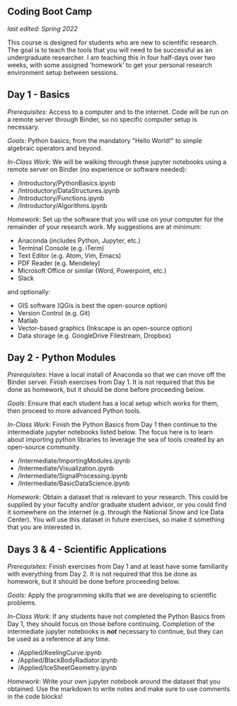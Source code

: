 Coding Boot Camp
---

*last edited: Spring 2022*

This course is designed for students who are new to scientific research. The goal is to teach the tools that you will need to be successful as an undergraduate researcher. I am teaching this in four half-days over two weeks, with some assigned 'homework' to get your personal research environment setup between sessions.

## Day 1 - Basics

*Prerequisites*: Access to a computer and to the internet. Code will be run on a remote server through Binder, so no specific computer setup is necessary.

*Goals*: Python basics; from the mandatory "Hello World!" to simple algebraic operators and beyond.

*In-Class Work*: We will be walking through these jupyter notebooks using a remote server on Binder (no experience or software needed):
- /Introductory/PythonBasics.ipynb
- /Introductory/DataStructures.ipynb
- /Introductory/Functions.ipynb
- /Introductory/Algorithms.ipynb

*Homework*: Set up the software that you will use on your computer for the remainder of your research work. My suggestions are at minimum:
- Anaconda (includes Python, Jupyter, etc.)
- Terminal Console (e.g. iTerm)
- Text Editor (e.g. Atom, Vim, Emacs)
- PDF Reader (e.g. Mendeley)
- Microsoft Office or similar (Word, Powerpoint, etc.)
- Slack

and optionally:
- GIS software (QGis is best the open-source option)
- Version Control (e.g. Git)
- Matlab
- Vector-based graphics (Inkscape is an open-source option)
- Data storage (e.g. GoogleDrive Filestream, Dropbox)


## Day 2 - Python Modules

*Prerequisites*: Have a local install of Anaconda so that we can move off the Binder server. Finish exercises from Day 1. It is not required that this be done as homework, but it should be done before proceeding below.

*Goals*: Ensure that each student has a local setup which works for them, then proceed to more advanced Python tools.

*In-Class Work*: Finish the Python Basics from Day 1 then continue to the intermediate jupyter notebooks listed below. The focus here is to learn about importing python libraries to leverage the sea of tools created by an open-source community.
- /Intermediate/ImportingModules.ipynb
- /Intermediate/Visualization.ipynb
- /Intermediate/SignalProcessing.ipynb
- /Intermediate/BasicDataScience.ipynb

*Homework*: Obtain a dataset that is relevant to your research. This could be supplied by your faculty and/or graduate student advisor, or you could find it somewhere on the internet (e.g. through the National Snow and Ice Data Center). You will use this dataset in future exercises, so make it something that you are interested in.

## Days 3 & 4 - Scientific Applications

*Prerequisites*: Finish exercises from Day 1 and at least have some familiarity with everything from Day 2. It is not required that this be done as homework, but it should be done before proceeding below.

*Goals*: Apply the programming skills that we are developing to scientific problems.

*In-Class Work*: If any students have not completed the Python Basics from Day 1, they should focus on those before continuing. Completion of the intermediate jupyter notebooks is ***not*** necessary to continue, but they can be used as a reference at any time.
- /Applied/KeelingCurve.ipynb
- /Applied/BlackBodyRadiator.ipynb
- /Applied/IceSheetGeometry.ipynb

*Homework*: Write your own jupyter notebook around the dataset that you obtained. Use the markdown to write notes and make sure to use comments in the code blocks!
